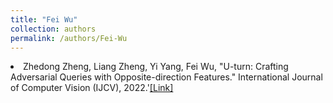 ```yaml
---
title: "Fei Wu"
collection: authors
permalink: /authors/Fei-Wu
---
```

 <li> Zhedong Zheng,  Liang Zheng,  Yi Yang,  Fei Wu, &quot;U-turn: Crafting Adversarial Queries with Opposite-direction Features.&quot; International Journal of Computer Vision (IJCV), 2022.'<a href='https://zdzheng.xyz/publication/U-turn-C2022'>[Link]</a> </li>